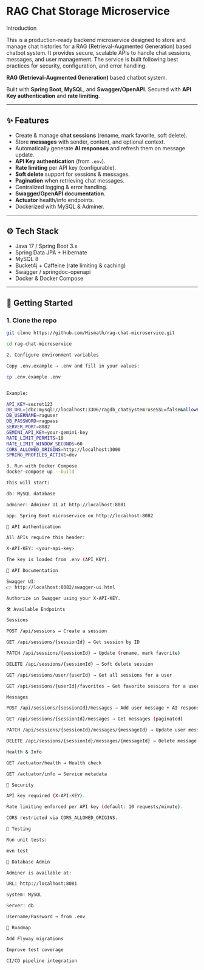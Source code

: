 # RAG Chat Storage Microservice

Introduction

This is a production-ready backend microservice designed to store and manage chat histories for a RAG (Retrieval-Augmented Generation) based chatbot system. It provides secure, scalable APIs to handle chat sessions, messages, and user management. The service is built following best practices for security, configuration, and error handling.

**RAG (Retrieval-Augmented Generation)** based chatbot system. 

Built with **Spring Boot**, **MySQL**, and **Swagger/OpenAPI**. Secured with **API Key authentication** and **rate limiting**.

---

## ✨ Features
- Create & manage **chat sessions** (rename, mark favorite, soft delete).
- Store **messages** with sender, content, and optional context.
- Automatically generate **AI responses** and refresh them on message update.
- **API Key authentication** (from `.env`).
- **Rate limiting** per API key (configurable).
- **Soft delete** support for sessions & messages.
- **Pagination** when retrieving chat messages.
- Centralized logging & error handling.
- **Swagger/OpenAPI documentation**.
- **Actuator** health/info endpoints.
- Dockerized with MySQL & Adminer.

---

## ⚙️ Tech Stack
- Java 17 / Spring Boot 3.x  
- Spring Data JPA + Hibernate  
- MySQL 8  
- Bucket4j + Caffeine (rate limiting & caching)  
- Swagger / springdoc-openapi  
- Docker & Docker Compose  

---

## 🚀 Getting Started

### 1. Clone the repo
```bash
git clone https://github.com/Hismath/rag-chat-microservice.git

cd rag-chat-microservice

2. Configure environment variables

Copy .env.example → .env and fill in your values:

cp .env.example .env


Example:

API_KEY=secret123
DB_URL=jdbc:mysql://localhost:3306/ragdb_chatSystem?useSSL=false&allowPublicKeyRetrieval=true&serverTimezone=UTC
DB_USERNAME=raguser
DB_PASSWORD=ragpass
SERVER_PORT=8082
GEMINI_API_KEY=your-gemini-key
RATE_LIMIT_PERMITS=10
RATE_LIMIT_WINDOW_SECONDS=60
CORS_ALLOWED_ORIGINS=http://localhost:3000
SPRING_PROFILES_ACTIVE=dev

3. Run with Docker Compose
docker-compose up --build

This will start:

db: MySQL database

adminer: Adminer UI at http://localhost:8081

app: Spring Boot microservice on http://localhost:8082

📡 API Authentication

All APIs require this header:

X-API-KEY: <your-api-key>

The key is loaded from .env (API_KEY).

📖 API Documentation

Swagger UI:
👉 http://localhost:8082/swagger-ui.html

Authorize in Swagger using your X-API-KEY.

🛠️ Available Endpoints

Sessions

POST /api/sessions → Create a session

GET /api/sessions/{sessionId} → Get session by ID

PATCH /api/sessions/{sessionId} → Update (rename, mark favorite)

DELETE /api/sessions/{sessionId} → Soft delete session

GET /api/sessions/user/{userId} → Get all sessions for a user

GET /api/sessions/{userId}/favorites → Get favorite sessions for a user

Messages

POST /api/sessions/{sessionId}/messages → Add user message + AI response

GET /api/sessions/{sessionId}/messages → Get messages (paginated)

PATCH /api/sessions/{sessionId}/messages/{messageId} → Update user message (AI response regenerated)

DELETE /api/sessions/{sessionId}/messages/{messageId} → Delete message (+ linked AI reply if exists)

Health & Info

GET /actuator/health → Health check

GET /actuator/info → Service metadata

🔐 Security

API key required (X-API-KEY).

Rate limiting enforced per API key (default: 10 requests/minute).

CORS restricted via CORS_ALLOWED_ORIGINS.

🧪 Testing

Run unit tests:

mvn test

🐳 Database Admin

Adminer is available at:

URL: http://localhost:8081

System: MySQL

Server: db

Username/Password → from .env

📝 Roadmap

Add Flyway migrations

Improve test coverage

CI/CD pipeline integration